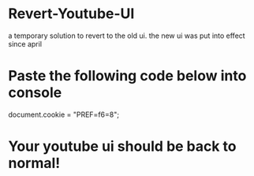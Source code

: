 # Revert-Youtube-UI
a temporary solution to revert to the old ui. the new ui was put into effect since april


# Paste the following code below into console
document.cookie = "PREF=f6=8";


# Your youtube ui should be back to normal!
